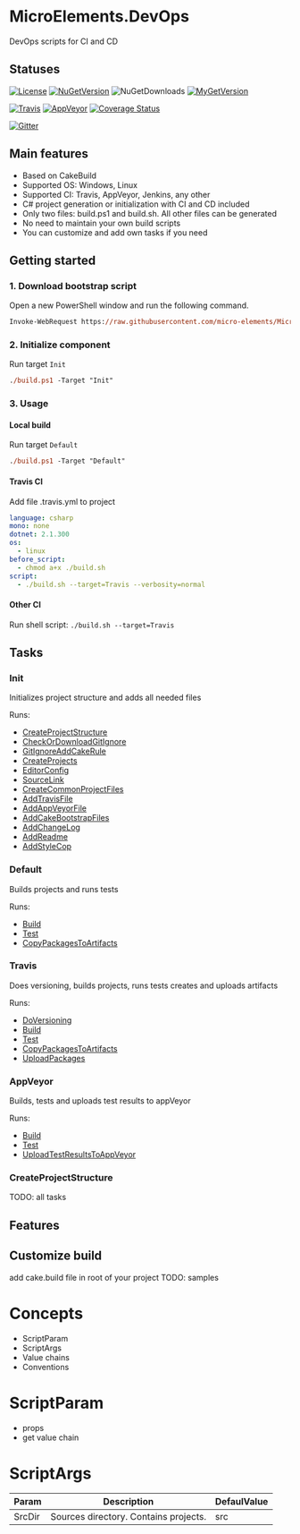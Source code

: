 # MicroElements.DevOps
DevOps scripts for CI and CD

## Statuses
[![License](https://img.shields.io/github/license/micro-elements/MicroElements.DevOps.svg)](https://raw.githubusercontent.com/micro-elements/MicroElements.DevOps/master/LICENSE)
[![NuGetVersion](https://img.shields.io/nuget/v/MicroElements.DevOps.svg)](https://www.nuget.org/packages/MicroElements.DevOps)
![NuGetDownloads](https://img.shields.io/nuget/dt/MicroElements.DevOps.svg)
[![MyGetVersion](https://img.shields.io/myget/micro-elements/v/MicroElements.DevOps.svg)](https://www.myget.org/feed/micro-elements/package/nuget/MicroElements.DevOps)

[![Travis](https://img.shields.io/travis/micro-elements/MicroElements.DevOps/master.svg?logo=travis)](https://travis-ci.org/micro-elements/MicroElements.DevOps)
[![AppVeyor](https://img.shields.io/appveyor/ci/petriashev/microelements-devops.svg?logo=appveyor)](https://ci.appveyor.com/project/petriashev/microelements-devops)
[![Coverage Status](https://img.shields.io/coveralls/micro-elements/MicroElements.DevOps.svg)](https://coveralls.io/r/micro-elements/MicroElements.DevOps)

[![Gitter](https://img.shields.io/gitter/room/micro-elements/MicroElements.DevOps.svg)](https://gitter.im/micro-elements/MicroElements.DevOps)

## Main features
- Based on CakeBuild
- Supported OS: Windows, Linux
- Supported CI: Travis, AppVeyor, Jenkins, any other
- C# project generation or initialization with CI and CD included
- Only two files: build.ps1 and build.sh. All other files can be generated
- No need to maintain your own build scripts
- You can customize and add own tasks if you need

## Getting started
### 1. Download bootstrap script
Open a new PowerShell window and run the following command.
```ps
Invoke-WebRequest https://raw.githubusercontent.com/micro-elements/MicroElements.DevOps/master/resources/build.ps1 -OutFile build.ps1
```

### 2. Initialize component
Run target `Init`
```ps
./build.ps1 -Target "Init"
```

### 3. Usage

#### Local build

Run target `Default`
```ps
./build.ps1 -Target "Default"
```

#### Travis CI

Add file .travis.yml to project
```yml
language: csharp
mono: none
dotnet: 2.1.300
os:
  - linux
before_script:
  - chmod a+x ./build.sh
script:
  - ./build.sh --target=Travis --verbosity=normal
```

#### Other CI
Run shell script: `./build.sh --target=Travis`

## Tasks
### Init
Initializes project structure and adds all needed files

Runs:
* [CreateProjectStructure](#CreateProjectStructure)
* [CheckOrDownloadGitIgnore](#CheckOrDownloadGitIgnore)
* [GitIgnoreAddCakeRule](#GitIgnoreAddCakeRule)
* [CreateProjects](#CreateProjects)
* [EditorConfig](#EditorConfig)
* [SourceLink](#SourceLink)
* [CreateCommonProjectFiles](#CreateCommonProjectFiles)
* [AddTravisFile](#AddTravisFile)
* [AddAppVeyorFile](#AddAppVeyorFile)
* [AddCakeBootstrapFiles](#AddCakeBootstrapFiles)
* [AddChangeLog](#AddChangeLog)
* [AddReadme](#AddReadme)
* [AddStyleCop](#AddStyleCop)

### Default
Builds projects and runs tests

Runs:
* [Build](#Build)
* [Test](#Test)
* [CopyPackagesToArtifacts](#CopyPackagesToArtifacts)

### Travis
Does versioning, builds projects, runs tests creates and uploads artifacts

Runs:
* [DoVersioning](#DoVersioning)
* [Build](#Build)
* [Test](#Test)
* [CopyPackagesToArtifacts](#CopyPackagesToArtifacts)
* [UploadPackages](#UploadPackages)

### AppVeyor
Builds, tests and uploads test results to appVeyor

Runs:
* [Build](#Build)
* [Test](#Test)
* [UploadTestResultsToAppVeyor](#UploadTestResultsToAppVeyor)

### CreateProjectStructure
TODO: all tasks

## Features

## Customize build
add cake.build file in root of your project
TODO: samples

# Concepts
- ScriptParam
- ScriptArgs
- Value chains
- Conventions

# ScriptParam
- props
- get value chain

# ScriptArgs
Param | Description | DefaulValue
---|---|---
SrcDir | Sources directory. Contains projects. | src

